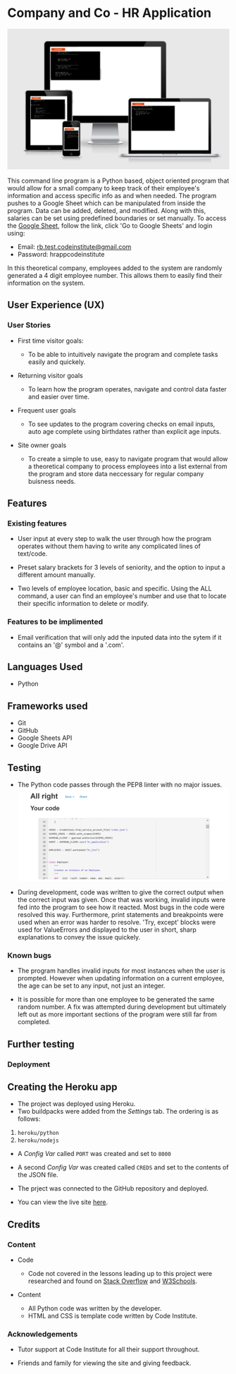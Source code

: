 # Company and Co - HR Application

![4 size view of the website's home page](assets/images/am-i-responsive.PNG)

This command line program is a Python based, object oriented program that would allow for a small company to keep track of their employee's information and access specific info as and when needed. The program pushes to a Google Sheet which can be manipulated from inside the program. Data can be added, deleted, and modified. Along with this, salaries can be set using predefined boundaries or set manually. To access the [Google Sheet](https://www.google.co.uk/sheets/about/), follow the link, click 'Go to Google Sheets' and login using:

  - Email: rb.test.codeinstitute@gmail.com
  - Password: hrappcodeinstitute

In this theoretical company, employees added to the system are randomly generated a 4 digit employee number. This allows them to easily find their information on the system.

## User Experience (UX)

### User Stories           
- First time visitor goals:
  - To be able to intuitively navigate the program and complete tasks easily and quickely.

- Returning visitor goals
  - To learn how the program operates, navigate and control data faster and easier over time.

- Frequent user goals
  - To see updates to the program covering checks on email inputs, auto age complete using birthdates rather than explicit age inputs.

- Site owner goals 
  - To create a simple to use, easy to navigate program that would allow a theoretical company to process employees into a list external from the program and store data neccessary for regular company buisness needs.

## Features

### Existing features
- User input at every step to walk the user through how the program operates without them having to write any complicated lines of text/code.

- Preset salary brackets for 3 levels of seniority, and the option to input a different amount manually.

- Two levels of employee location, basic and specific. Using the ALL command, a user can find an employee's number and use that to locate their specific information to delete or modify.

### Features to be implimented 

- Email verification that will only add the inputed data into the sytem if it contains an '@' symbol and a '.com'.

## Languages Used

- Python

## Frameworks used

- Git
- GitHub
- Google Sheets API
- Google Drive API

## Testing

- The Python code passes through the PEP8 linter with no major issues.
     ![PEP8 Linter](assets/images/linter.PNG) 

- During development, code was written to give the correct output when the correct input was given. Once that was working, invalid inputs were fed into the program to see how it reacted. Most bugs in the code were resolved this way. Furthermore, print statements and breakpoints were used when an error was harder to resolve. 'Try, except' blocks were used for ValueErrors and displayed to the user in short, sharp explanations to convey the issue quickely.

### Known bugs
- The program handles invalid inputs for most instances when the user is prompted. However when updating information on a current employee, the age can be set to any input, not just an integer.

- It is possible for more than one employee to be generated the same random number. A fix was attempted during development but ultimately left out as more important sections of the program were still far from completed.

## Further testing

### Deployment 
## Creating the Heroku app

- The project was deployed using Heroku.
- Two buildpacks were added from the _Settings_ tab. The ordering is as follows:

1. `heroku/python`
2. `heroku/nodejs`

- A _Config Var_ called `PORT` was created and set to `8000`
- A second _Config Var_ was created called `CREDS` and set to the contents of the JSON file.

- The prject was connected to the GitHub repository and deployed.
<!-- Deployment taken from Code Institute Python template. -->

- You can view the live site [here](https://company-hr-application.herokuapp.com/).

## Credits 

### Content
- Code
  - Code not covered in the lessons leading up to this project were researched and found on [Stack Overflow](https://stackoverflow.com/) and [W3Schools](https://www.w3schools.com/tags/default.asp).

- Content
  - All Python code was written by the developer.
  - HTML and CSS is template code written by Code Institute.

### Acknowledgements
    
- Tutor support at Code Institute for all their support throughout.

- Friends and family for viewing the site and giving feedback.
